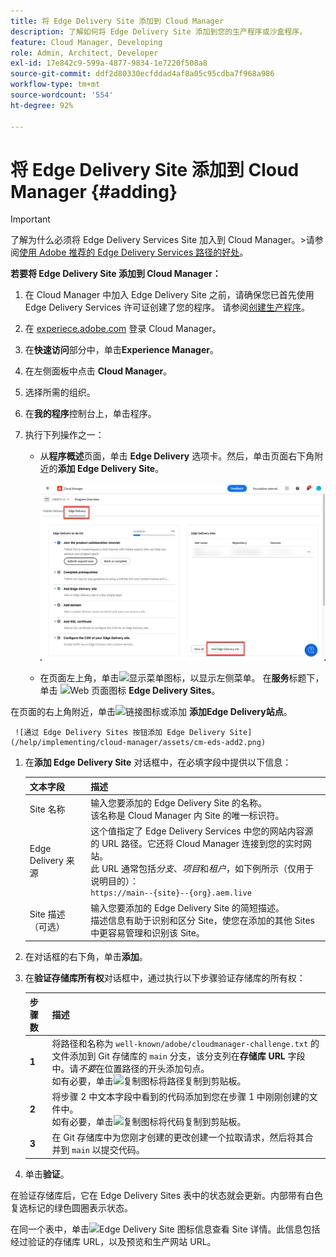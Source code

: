 ```yaml
---
title: 将 Edge Delivery Site 添加到 Cloud Manager
description: 了解如何将 Edge Delivery Site 添加到您的生产程序或沙盒程序。
feature: Cloud Manager, Developing
role: Admin, Architect, Developer
exl-id: 17e842c9-599a-4877-9834-1e7220f508a8
source-git-commit: ddf2d80330ecfddad4af8a05c95cdba7f968a986
workflow-type: tm+mt
source-wordcount: '554'
ht-degree: 92%

---
```


# 将 Edge Delivery Site 添加到 Cloud Manager {#adding}

>[!IMPORTANT]
>
>了解为什么必须将 Edge Delivery Services Site 加入到 Cloud Manager。
>&#x200B;>请参阅[使用 Adobe 推荐的 Edge Delivery Services 路径的好处](/help/implementing/cloud-manager/edge-delivery/introduction-to-edge-delivery-services.md#recommended-path-eds)。

**若要将 Edge Delivery Site 添加到 Cloud Manager：**

1. 在 Cloud Manager 中加入 Edge Delivery Site 之前，请确保您已首先使用 Edge Delivery Services 许可证创建了您的程序。
请参阅[创建生产程序](/help/implementing/cloud-manager/getting-access-to-aem-in-cloud/creating-production-programs.md)。
1. 在 [experiece.adobe.com](https://experience.adobe.com) 登录 Cloud Manager。
1. 在&#x200B;**快速访问**&#x200B;部分中，单击&#x200B;**Experience Manager**。
1. 在左侧面板中点击 **Cloud Manager**。
1. 选择所需的组织。
1. 在&#x200B;**我的程序**&#x200B;控制台上，单击程序。
1. 执行下列操作之一：

   * 从&#x200B;**程序概述**&#x200B;页面，单击 **Edge Delivery** 选项卡。然后，单击页面右下角附近的&#x200B;**添加 Edge Delivery Site**。

     ![从 Edge Delivery 选项卡添加 Edge Delivery Site](/help/implementing/cloud-manager/assets/cm-eds-add1.png)

   * 在页面左上角，单击![显示菜单图标](https://spectrum.adobe.com/static/icons/workflow_18/Smock_ShowMenu_18_N.svg)，以显示左侧菜单。
在&#x200B;**服务**&#x200B;标题下，单击 ![Web 页面图标](https://spectrum.adobe.com/static/icons/workflow_18/Smock_WebPages_18_N.svg) **Edge Delivery Sites**。

在页面的右上角附近，单击![链接图标或添加](https://spectrum.adobe.com/static/icons/workflow_18/Smock_Link_18_N.svg) **添加Edge Delivery站点**。

     ![通过 Edge Delivery Sites 按钮添加 Edge Delivery Site](/help/implementing/cloud-manager/assets/cm-eds-add2.png)

1. 在&#x200B;**添加 Edge Delivery Site** 对话框中，在必填字段中提供以下信息：

   | 文本字段 | 描述 |
   | - | --- |
   | Site 名称 | 输入您要添加的 Edge Delivery Site 的名称。<br>该名称是 Cloud Manager 内 Site 的唯一标识符。 |
   | Edge Delivery 来源 | 这个值指定了 Edge Delivery Services 中您的网站内容源的 URL 路径。它还将 Cloud Manager 连接到您的实时网站。<br>此 URL 通常包括&#x200B;*分支*、*项目*&#x200B;和&#x200B;*租户*，如下例所示（仅用于说明目的）：<br>`https://main--{site}--{org}.aem.live` |
   | Site 描述（可选） | 输入您要添加的 Edge Delivery Site 的简短描述。<br>描述信息有助于识别和区分 Site，使您在添加的其他 Sites 中更容易管理和识别该 Site。 |

1. 在对话框的右下角，单击&#x200B;**添加**。

1. 在&#x200B;**验证存储库所有权**&#x200B;对话框中，通过执行以下步骤验证存储库的所有权：

   | 步骤数 | 描述 |
   | - | - |
   | **1** | 将路径和名称为 `well-known/adobe/cloudmanager-challenge.txt` 的文件添加到 Git 存储库的 `main` 分支，该分支列在&#x200B;**存储库 URL** 字段中。请&#x200B;*不要*&#x200B;在位置路径的开头添加句点。<br>如有必要，单击![复制图标](https://spectrum.adobe.com/static/icons/workflow_18/Smock_Copy_18_N.svg)将路径复制到剪贴板。 |
   | **2** | 将步骤 2 中文本字段中看到的代码添加到您在步骤 1 中刚刚创建的文件中。<br>如有必要，单击![复制图标](https://spectrum.adobe.com/static/icons/workflow_18/Smock_Copy_18_N.svg)将代码复制到剪贴板。 |
   | **3** | 在 Git 存储库中为您刚才创建的更改创建一个拉取请求，然后将其合并到 `main` 以提交代码。 |

1. 单击&#x200B;**验证**。

在验证存储库后，它在 Edge Delivery Sites 表中的状态就会更新。内部带有白色复选标记的绿色圆圈表示状态。

在同一个表中，单击![Edge Delivery Site 图标信息](https://spectrum.adobe.com/static/icons/workflow_18/Smock_InfoOutline_18_N.svg)查看 Site 详情。此信息包括经过验证的存储库 URL，以及预览和生产网站 URL。
